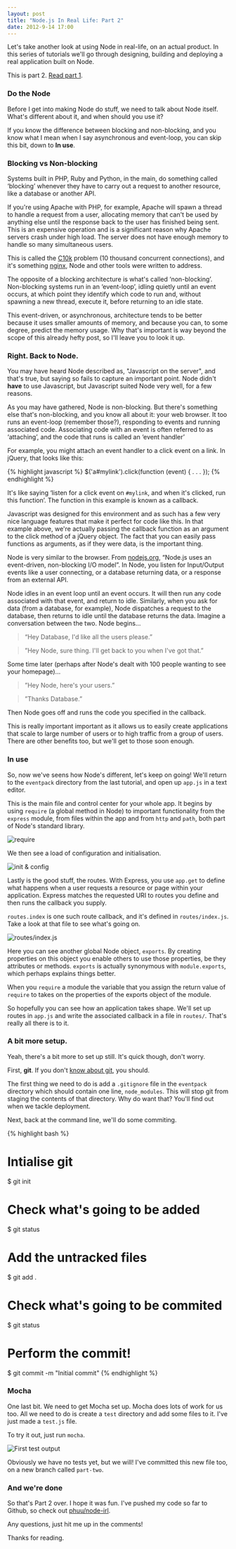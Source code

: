 ```yaml
---
layout: post
title: "Node.js In Real Life: Part 2"
date: 2012-9-14 17:00
---
```


Let's take another look at using Node in real-life, on an actual product. In this series of tutorials we'll go through designing, building and deploying a real application built on Node.

This is part 2. [Read part 1](/2012/09/13/node-js-in-real-life-part-1.html).

### Do the Node

Before I get into making Node do stuff, we need to talk about Node itself. What's different about it, and when should you use it?

If you know the difference between blocking and non-blocking, and you know what I mean when I say asynchronous and event-loop, you can skip this bit, down to **In use**.

### Blocking vs Non-blocking

Systems built in PHP, Ruby and Python, in the main, do something called ‘blocking’ whenever they have to carry out a request to another resource, like a database or another API.

If you're using Apache with PHP, for example, Apache will spawn a thread to handle a request from a user, allocating memory that can't be used by anything else until the response back to the user has finished being sent. This is an expensive operation and is a significant reason why Apache servers crash under high load. The server does not have enough memory to handle so many simultaneous users.

This is called the [C10k](http://en.wikipedia.org/wiki/C10k_problem) problem (10 thousand concurrent connections), and it's something [nginx](http://nginx.org/en/), Node and other tools were written to address.

The opposite of a blocking architecture is what's called ‘non-blocking’. Non-blocking systems run in an ‘event-loop’, idling quietly until an event occurs, at which point they identify which code to run and, without spawning a new thread, execute it, before returning to an idle state.

This event-driven, or asynchronous, architecture tends to be better because it uses smaller amounts of memory, and because you can, to some degree, predict the memory usage. Why that's important is way beyond the scope of this already hefty post, so I'll leave you to look it up.

### Right. Back to Node.

You may have heard Node described as, "Javascript on the server", and that's true, but saying so fails to capture an important point. Node didn't **have** to use Javascript, but Javascript suited Node very well, for a few reasons.

As you may have gathered, Node is non-blocking. But there's something else that's non-blocking, and you know all about it: your web browser. It too runs an event-loop (remember those?), responding to events and running associated code. Associating code with an event is often referred to as ‘attaching’, and the code that runs is called an ‘event handler’

For example, you might attach an event handler to a click event on a link. In jQuery, that looks like this:

{% highlight javascript %}
$('a#mylink').click(function (event) {
  . . .
});
{% endhighlight %}

It's like saying ‘listen for a click event on `#mylink`, and when it's clicked, run this function’. The function in this example is known as a callback.

Javascript was designed for this environment and as such has a few very nice language features that make it perfect for code like this. In that example above, we're actually passing the callback function as an argument to the click method of a jQuery object. The fact that you can easily pass functions as arguments, as if they were data, is the important thing.

Node is very similar to the browser. From [nodejs.org](http://nodejs.org/), “Node.js uses an event-driven, non-blocking I/O model”. In Node, you listen for Input/Output events like a user connecting, or a database returning data, or a response from an external API.

Node idles in an event loop until an event occurs. It will then run any code associated with that event, and return to idle. Similarly, when you ask for data (from a database, for example), Node dispatches a request to the database, then returns to idle until the database returns the data. Imagine a conversation between the two. Node begins…

> “Hey Database, I'd like all the users please.”

> ”Hey Node, sure thing. I'll get back to you when I've got that.”

Some time later (perhaps after Node's dealt with 100 people wanting to see your homepage)...

> ”Hey Node, here's your users.”

> ”Thanks Database.”

Then Node goes off and runs the code you specified in the callback.

This is really important important as it allows us to easily create applications that scale to large number of users or to high traffic from a group of users. There are other benefits too, but we'll get to those soon enough.

### In use

So, now we've seens how Node's different, let's keep on going! We'll return to the `eventpack` directory from the last tutorial, and open up `app.js` in a text editor.

This is the main file and control center for your whole app. It begins by using `require` (a global method in Node) to important functionality from the  `express` module, from files within the app and from `http` and `path`, both part of Node's standard library.

![require](http://i.phuu.net/content/JT77/aHR0cDovL2YuY2wubHkvaXRlbXMvMFkzNjNlM2UzdTI0M1UzQTJhMjEvU2NyZWVuJTIwU2hvdCUyMDIwMTItMDktMTQlMjBhdCUyMDE3LjAzLjU4LnBuZw==)

We then see a load of configuration and initialisation.

![init & config](http://i.phuu.net/content/JSip/aHR0cDovL2YuY2wubHkvaXRlbXMvMU4wUTBZMlAxVDNnMTUzMjB2MmovU2NyZWVuJTIwU2hvdCUyMDIwMTItMDktMTQlMjBhdCUyMDE3LjA3LjIyLnBuZw==)

Lastly is the good stuff, the routes. With Express, you use `app.get` to define what happens when a user requests a resource or page within your application. Express matches the requested URI to routes you define and then runs the callback you supply.

`routes.index` is one such route callback, and it's defined in `routes/index.js`. Take a look at that file to see what's going on.

![routes/index.js](http://i.phuu.net/JTCK/Screen%20Shot%202012-09-14%20at%2017.14.34.png)

Here you can see another global Node object, `exports`. By creating properties on this object you enable others to use those properties, be they attributes or methods. `exports` is actually synonymous with `module.exports`, which perhaps explains things better.

When you `require` a module the variable that you assign the return value of `require` to takes on the properties of the exports object of the module.

So hopefully you can see how an application takes shape. We'll set up routes in `app.js` and write the associated callback in a file in `routes/`. That's really all there is to it.

### A bit more setup.

Yeah, there's a bit more to set up still. It's quick though, don't worry.

First, **git**. If you don't [know about git](http://git-scm.com/book/en/Getting-Started), you should.

The first thing we need to do is add a `.gitignore` file in the `eventpack` directory which should contain one line, `node_modules`. This will stop git from staging the contents of that directory. Why do want that? You'll find out when we tackle deployment.

Next, back at the command line, we'll do some commiting.

{% highlight bash %}
# Intialise git
$ git init
# Check what's going to be added
$ git status
# Add the untracked files
$ git add .
# Check what's going to be commited
$ git status
# Perform the commit!
$ git commit -m "Initial commit"
{% endhighlight %}

### Mocha

One last bit. We need to get Mocha set up. Mocha does lots of work for us too. All we need to do is create a `test` directory and add some files to it. I've just made a `test.js` file.

To try it out, just run `mocha`.

![First test output](http://i.phuu.net/JSMl/Screen%20Shot%202012-09-14%20at%2017.55.50.png)

Obviously we have no tests yet, but we will! I've committed this new file too, on a new branch called `part-two`.

### And we're done

So that's Part 2 over. I hope it was fun. I've pushed my code so far to Github, so check out [phuu/node-irl](https://github.com/phuu/node-irl).

Any questions, just hit me up in the comments!

Thanks for reading.